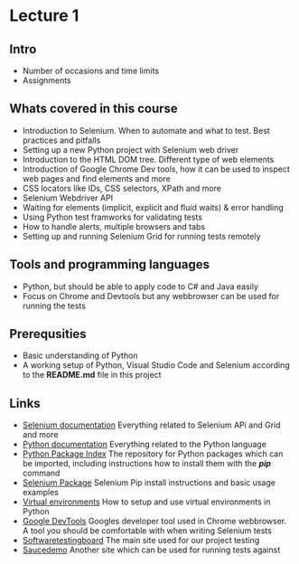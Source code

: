 # Lecture 1 #
## Intro ## 
- Number of occasions and time limits
- Assignments 
 
## Whats covered in this course ##
- Introduction to Selenium. When to automate and what to test. Best practices and pitfalls  
- Setting up a new Python project with Selenium web driver 
- Introduction to the HTML DOM tree. Different type of web elements
- Introduction of Google Chrome Dev tools, how it can be used to inspect web pages and find elements and more  
- CSS locators like IDs, CSS selectors, XPath and more 
- Selenium Webdriver API
- Waiting for elements (implicit, explicit and fluid waits) & error handling
- Using Python test framworks for validating tests
- How to handle alerts, multiple browsers and tabs
- Setting up and running Selenium Grid for running tests remotely

## Tools and programming languages ##
- Python, but should be able to apply code to C# and Java easily
- Focus on Chrome and Devtools but any webbrowser can be used for running the tests

## Prerequsities ##
- Basic understanding of Python
- A working setup of Python, Visual Studio Code and Selenium according to the **README.md** file in this project

## Links ##
- [Selenium documentation](https://www.selenium.dev/documentation/) Everything related to Selenium APi and Grid and more
- [Python documentation](https://docs.python.org/3/) Everything related to the Python language 
- [Python Package Index](https://pypi.org) The repository for Python packages which can be imported, including instructions how to install them with the **_pip_** command
- [Selenium Package](https://pypi.org/project/selenium/) Selenium Pip install instructions and basic usage examples
- [Virtual environments](https://docs.python.org/3/library/venv.html) How to setup and use virtual environments in Python 
- [Google DevTools](https://developer.chrome.com/docs/devtools) Googles developer tool used in Chrome webbrowser. A tool you should be comfortable with when writing Selenium tests
- [Softwaretestingboard](https://magento.softwaretestingboard.com) The main site used for our project testing
- [Saucedemo](https://www.saucedemo.com/) Another site which can be used for running tests against 

